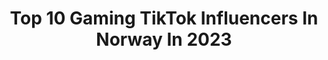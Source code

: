 ---
title: Top 10 Gaming TikTok Influencers In Norway In 2023
description: >-
  Find top gaming TikTok influencers in Norway in 2023. Most popular hashtags: #fyp #foryou #gaming #foryoupage.
platform: TikTok
hits: 17
text_top: Discover the best TikTok accounts on inBeat.
text_bottom: Our platform aggregates 17 TikTok influencers like this in Norway for you to contact.
profiles:
  - username: "20k_freeze"
    fullname: >-
      ッ 𝙵 𝚁 𝙴 𝙴 𝚉 𝙴 - 𝙳 𝚉 𝚄
    bio: >-
      I like Rocket League♡ backup -> @20k_freezee2 𝗗𝗢𝗡'𝗧 𝗦𝗧𝗘𝗔𝗟 𝗠𝗬 𝗖𝗟𝙄𝙋
    location: "Norway"
    followers: 43300
    engagement: 827
    commentsToLikes: 0.278435
    id: ckd012r6589me0j23qgi0a95i
    verified: false
    hashtags: "#fyp, #freezyonkeys, #foryou, #dzufreeze"
  - username: "estitwitch"
    fullname: >-
      Streamer
    bio: >-
      Norsk streamer
    location: "Norway"
    followers: 3231
    engagement: 871
    commentsToLikes: 0.023451
    id: cka695dpyr8080i78ueqni9ci
    verified: false
    hashtags: ""
  - username: "ellexsundae"
    fullname: >-
      46k children in my basement
    bio: >-
      r: L0wkeynattie😛 46.6k hotties🤍😏 Ig: Lizzie.plays🖇
    location: "Norway"
    followers: 46900
    engagement: 2969
    commentsToLikes: 0.225310
    id: ckbki92vqakbq0j23g29lg9bb
    verified: false
    hashtags: "#fyp, #adoptme, #makethisviral, #foryou"
  - username: "nerdforge"
    fullname: >-
      Nerdforge
    bio: >-
      Martina&Hansi nerdy art & making stuff
    location: "Norway"
    followers: 65100
    engagement: 1960
    commentsToLikes: 0.008075
    id: ckc804e4k1mro0j2377hhs3zw
    verified: false
    hashtags: "#art, #tiktokpartner, #learnontiktok, #diy"
  - username: "adambby"
    fullname: >-
      banana
    bio: >-
      
    location: "Norway"
    followers: 90200
    engagement: 1210
    commentsToLikes: 0.200105
    id: cka0gtl1t5zxt0i78e7q03yd4
    verified: false
    hashtags: "#fyp, #fortnite, #gaming"
  - username: "haltabart"
    fullname: >-
      Haltab
    bio: >-
      Follow me on Instagram @haltabart before my TikTok dies completely :/
    location: "Norway"
    followers: 85800
    engagement: 720
    commentsToLikes: 0.051384
    id: cka0hbm0c8jh10i78vw82davd
    verified: false
    hashtags: "#memes, #xyzbca, #fyp, #art"
  - username: "darjyeetty"
    fullname: >-
      Dark_yeet_YT
    bio: >-
      
    location: "Norway"
    followers: 103800
    engagement: 1727
    commentsToLikes: 0.018478
    id: ck8p0u73biepa0j78foie3p8y
    verified: false
    hashtags: "#funny, #for, #speed, #fyp"
  - username: "paaledvard"
    fullname: >-
      Pål Edvard Hellan
    bio: >-
      23 🇳🇴 🕵️ for my 3k
    location: "Norway"
    followers: 2232
    engagement: 345
    commentsToLikes: 0.054363
    id: ckb9cz03e00k10j23exf6w2ej
    verified: false
    hashtags: "#couples, #christmas, #foryou, #foryoupage"
  - username: "stine_stromskag"
    fullname: >-
      Sytinaa🦋
    bio: >-
      Code: 25stinestromskag on
    location: "Norway"
    followers: 11600
    engagement: 929
    commentsToLikes: 0.052753
    id: ckce62fjlkd4c0j23layy65zq
    verified: false
    hashtags: "#ootd, #getthisonthefyp, #fashion, #corset"
  - username: "gladejoa"
    fullname: >-
      Labbis🐈 Enzo🐈 Joakim👀
    bio: >-
      Follow me and my two cats here👋🏻 Enzo the default🎈 Labbeline the chonky BSH🎈
    location: "Norway"
    followers: 26400
    engagement: 792
    commentsToLikes: 0.023718
    id: ckd669dyo33rx0j23wylgnusb
    verified: false
    hashtags: "#labbeline, #bruhcat, #catdad, #bruhgirl"
---